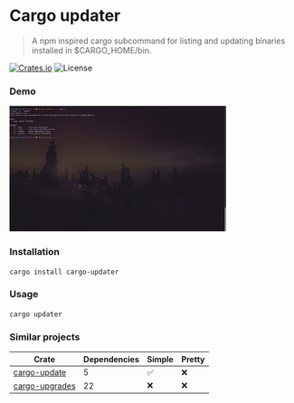 # Cargo updater

> A npm inspired cargo subcommand for listing and updating binaries installed in $CARGO_HOME/bin.


[![Crates.io](https://img.shields.io/crates/v/cargo-updater)](https://crates.io/crates/cargo-updater)
![License](https://img.shields.io/crates/l/cargo-updater)


### Demo

[![A Demo](./demo.gif)](./demo.gif)

### Installation

```shell script
cargo install cargo-updater
```

### Usage

```shell script
cargo updater
```

### Similar projects

| Crate | Dependencies | Simple | Pretty |
| - | - | - | - |
| [cargo-update](https://crates.io/crates/cargo-update) | 5 | ✅ | ❌ |
| [cargo-upgrades](https://crates.io/crates/cargo-upgrades) | 22 | ❌ | ❌ |
